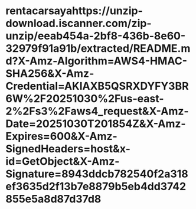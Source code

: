 # rentacarsayahttps://unzip-download.iscanner.com/zip-unzip/eeab454a-2bf8-436b-8e60-32979f91a91b/extracted/README.md?X-Amz-Algorithm=AWS4-HMAC-SHA256&X-Amz-Credential=AKIAXB5QSRXDYFY3BR6W%2F20251030%2Fus-east-2%2Fs3%2Faws4_request&X-Amz-Date=20251030T201854Z&X-Amz-Expires=600&X-Amz-SignedHeaders=host&x-id=GetObject&X-Amz-Signature=8943ddcb782540f2a318ef3635d2f13b7e8879b5eb4dd3742855e5a8d87d37d8
